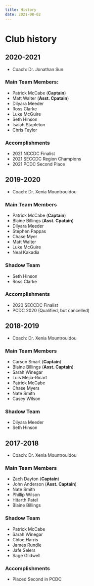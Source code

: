 ```yaml
---
title: History
date: 2021-08-02 
---
```

# Club history

## 2020-2021

* Coach: Dr. Jonathan Sun

### Main Team Members:
- Patrick McCabe (**Captain**)
- Matt Walter (**Asst. Cpatain**)
- Dilyara Meeder
- Ross Clarke
- Luke McGuire
- Seth Hinson
- Isaiah Stapleton
- Chris Taylor

### Accomplishments
* 2021 NCCDC Finalist
* 2021 SECCDC Region Champions
* 2021 PCDC Second Place

## 2019-2020

* Coach: Dr. Xenia Mountrouidou

### Main Team Members
- Patrick McCabe (**Captain**)
- Blaine Billings (**Asst. Cpatain**)
- Dilyara Meeder
- Stephen Pappas
- Chase Myer
- Matt Walter
- Luke McGuire
- Neal Kakadia

### Shadow Team
- Seth Hinson 
- Ross Clarke 

### Accomplishments
* 2020 SECCDC Finalist 
* PCDC 2020 (Qualified, but cancelled)

## 2018-2019

* Coach: Dr. Xenia Mountrouidou

### Main Team Members
- Carson Smart (**Captain**)
- Blaine Billings (**Asst. Captain**)
- Sarah Winegar
- Luis Mejía-Ricart
- Patrick McCabe
- Chase Myers
- Nate Smith
- Casey Wilson

### Shadow Team
- Dilyara Meeder
- Seth Hinson

## 2017-2018

* Coach: Dr. Xenia Mountrouidou

### Main Team Members
- Zach Dayton (**Captain**)
- John Anderson (**Asst. Captain**)
- Nate Smith
- Phillip Wilson
- Hitarth Patel
- Blaine Billings

### Shadow Team
- Patrick McCabe
- Sarah Winegar
- Chloe Harris
- James Rundle
- Jafe Selers
- Sage Glidwell

### Accomplishments
- Placed Second in PCDC

